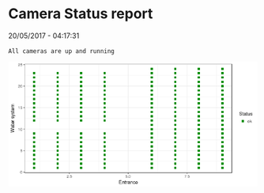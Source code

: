 Camera Status report
================
20/05/2017 - 04:17:31

    All cameras are up and running

![](camreport_files/figure-markdown_github/unnamed-chunk-2-1.png)
